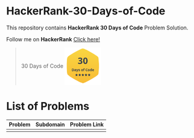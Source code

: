 # HackerRank-30-Days-of-Code

This repository contains **HackerRank 30 Days of Code** Problem Solution.

Follow me on **HackerRank** [Click here!](https://www.hackerrank.com/arwazkhan189)

> 30 Days of Code  <code><img align="center" height='100' src='https://github.com/arwazkhan189/HackerRank-30-Days-of-Code/blob/main/30daysofcode.png' alt="30 Days of Code"/></code>

# List of Problems


| Problem     | Subdomain   | Problem Link|
| ----------- | ----------- | ----------- |
|             |             |             |
